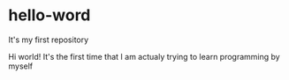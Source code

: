 # hello-word
It's my first repository

Hi world!
It's the first time that I am actualy trying to learn programming by myself

